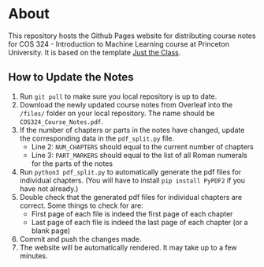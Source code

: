 # About

This repository hosts the Github Pages website for distributing course notes for COS 324 - Introduction to Machine Learning course at Princeton University. It is based on the template [Just the Class](https://github.com/kevinlin1/just-the-class).

## How to Update the Notes
1. Run `git pull` to make sure you local repository is up to date.
2. Download the newly updated course notes from Overleaf into the ``/files/`` folder on your local repository. The name should be `COS324_Course_Notes.pdf`.
3. If the number of chapters or parts in the notes have changed, update the corresponding data in the `pdf_split.py` file.
    - Line 2: `NUM_CHAPTERS` should equal to the current number of chapters
    - Line 3: `PART_MARKERS` should equal to the list of all Roman numerals for the parts of the notes
4. Run `python3 pdf_split.py` to automatically generate the pdf files for individual chapters. (You will have to install `pip install PyPDF2` if you have not already.)
5. Double check that the generated pdf files for individual chapters are correct. Some things to check for are:
    - First page of each file is indeed the first page of each chapter
    - Last page of each file is indeed the last page of each chapter (or a blank page)
6. Commit and push the changes made.
7. The website will be automatically rendered. It may take up to a few minutes.
